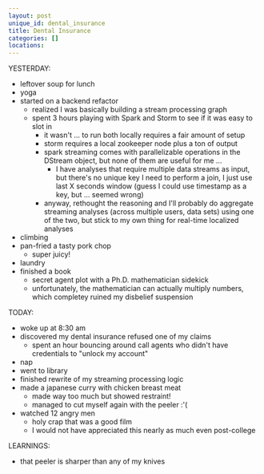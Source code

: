 ```yaml
---
layout: post
unique_id: dental_insurance
title: Dental Insurance
categories: []
locations: 
---
```


YESTERDAY:
* leftover soup for lunch
* yoga
* started on a backend refactor
  * realized I was basically building a stream processing graph
  * spent 3 hours playing with Spark and Storm to see if it was easy to slot in
    * it wasn't ... to run both locally requires a fair amount of setup
    * storm requires a local zookeeper node plus a ton of output
    * spark streaming comes with parallelizable operations in the DStream object, but none of them are useful for me ...
      * I have analyses that require multiple data streams as input, but there's no unique key I need to perform a join, I just use last X seconds window (guess I could use timestamp as a key, but ... seemed wrong)
    * anyway, rethought the reasoning and I'll probably do aggregate streaming analyses (across multiple users, data sets) using one of the two, but stick to my own thing for real-time localized analyses
* climbing
* pan-fried a tasty pork chop
  * super juicy!
* laundry
* finished a book 
  * secret agent plot with a Ph.D. mathematician sidekick
  * unfortunately, the mathematician can actually multiply numbers, which completey ruined my disbelief suspension

TODAY:
* woke up at 8:30 am
* discovered my dental insurance refused one of my claims
  * spent an hour bouncing around call agents who didn't have credentials to "unlock my account"
* nap
* went to library
* finished rewrite of my streaming processing logic
* made a japanese curry with chicken breast meat
  * made way too much but showed restraint!
  * managed to cut myself again with the peeler :'(
* watched 12 angry men
  * holy crap that was a good film
  * I would not have appreciated this nearly as much even post-college

LEARNINGS:
* that peeler is sharper than any of my knives

